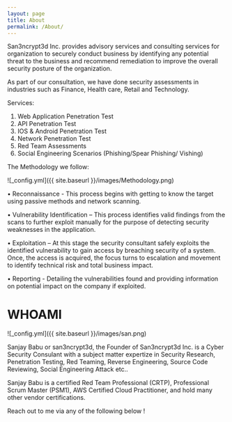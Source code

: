 ```yaml
---
layout: page
title: About
permalink: /About/
---
```



San3ncrypt3d Inc. provides advisory services and consulting services for organization to securely conduct business by identifying any potential threat to the business and recommend remediation to improve the overall security posture of the organization.  

As part of our consultation, we have done security assessments in industries such as Finance, Health care, Retail and Technology.

Services: 

1) Web Application Penetration Test
2) API Penetration Test
3) IOS & Android Penetration Test
4) Network Penetration Test
5) Red Team Assessments
6) Social Engineering Scenarios (Phishing/Spear Phishing/ Vishing)

The Methodology we follow:

![_config.yml]({{ site.baseurl }}/images/Methodology.png)

•	Reconnaissance - This process begins with getting to know the target using passive methods and network scanning.

•	Vulnerability Identification – This process identifies valid findings from the scans to further exploit manually for the purpose of detecting security weaknesses   in the application.

•	Exploitation – At this stage the security consultant safely exploits the identified vulnerability to gain access by breaching security of a system. Once, the       access is acquired, the focus turns to escalation and movement to identify technical risk and total business impact.

•	Reporting - Detailing the vulnerabilities found and providing information on potential impact on the company if exploited.



# WHOAMI

![_config.yml]({{ site.baseurl }}/images/san.png)



Sanjay Babu or san3ncrypt3d, the Founder of San3ncrypt3d Inc. is a Cyber Security Consulant with a subject matter expertize in Security Research, Penetration Testing, Red Teaming, Reverse Engineering, Source Code Reviewing, Social Engineering Attack etc..

Sanjay Babu is a certified Red Team Professional (CRTP), Professional Scrum Master (PSM1), AWS Certified Cloud Practitioner, and hold many other vendor certifications.




Reach out to me via any of the following below !
